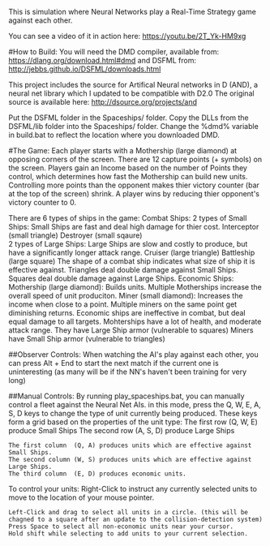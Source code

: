 
This is simulation where Neural Networks play a Real-Time Strategy game against each other.

You can see a video of it in action here: https://youtu.be/2T_Yk-HM9xg

#How to Build:
You will need the DMD compiler, available from: https://dlang.org/download.html#dmd
and DSFML from: http://jebbs.github.io/DSFML/downloads.html

This project includes the source for Artifical Neural networks in D (AND), a neural net library which I updated to be compatible with D2.0
The original source is available here: http://dsource.org/projects/and

Put the DSFML folder in the Spaceships/ folder.
Copy the DLLs from the DSFML/lib folder into the Spaceships/ folder.
Change the %dmd% variable in build.bat to reflect the location where you downloaded DMD.



#The Game:
Each player starts with a Mothership (large diamond) at opposing corners of the screen.
There are 12 capture points (+ symbols) on the screen.  Players gain an Income based on the number of Points they control, which determines how fast the Mothership can build new units.
Controlling more points than the opponent makes thier victory counter (bar at the top of the screen) shrink. 
A player wins by reducing thier opponent's victory counter to 0.

There are 6 types of ships in the game:
  Combat Ships:
    2 types of Small Ships: Small Ships are fast and deal high damage for thier cost.
      Interceptor (small triangle)
      Destroyer   (small sqaure)  
    2 types of Large Ships: Large Ships are slow and costly to produce, but have a significantly longer attack range.
      Cruiser     (large triangle)
      Battleship  (large square)
    The shape of a combat ship indicates what size of ship it is effective against.
     Triangles deal double damage against Small Ships.
     Squares deal double damage against Large Ships.
  Economic Ships:
    Mothership (large diamond): Builds units.  Multiple Motherships increase the overall speed of unit produciton.
    Miner      (small diamond): Increases the income when close to a point.  Multiple miners on the same point get diminishing returns.
    Economic ships are ineffective in combat, but deal equal damage to all targets.
      Mohterships have a lot of health, and moderate attack range.  They have Large Ship armor (vulnerable to squares)
      Miners have Small Ship armor (vulnerable to triangles)

##Observer Controls:
  When watching the AI's play against each other, you can press Alt + End to start the next match if the current one is uninteresting (as many will be if the NN's haven't been training for very long)
  

##Manual Controls:
By running play_spaceships.bat, you can manually control a fleet against the Neural Net AIs.
  in this mode, press the Q, W, E, A, S, D keys to change the type of unit currently being produced.
  These keys form a grid based on the properties of the unit type:
    The first row  (Q, W, E) produce Small Ships
    The second row (A, S, D) produce Large Ships
    
    The first column  (Q, A) produces units which are effective against Small Ships.
    The second column (W, S) produces units which are effective against Large Ships.
    The third column  (E, D) produces economic units.
    
  To control your units:
    Right-Click to instruct any currently selected units to move to the location of your mouse pointer.
  
    Left-Click and drag to select all units in a circle. (this will be chagned to a square after an update to the collision-detection system)
    Press Space to select all non-economic units near your cursor.
    Hold shift while selecting to add units to your current selection.
